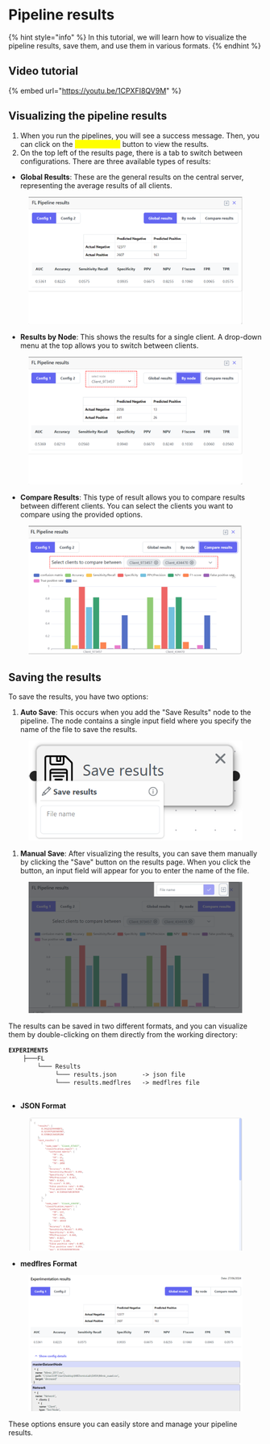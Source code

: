 # Pipeline results

{% hint style="info" %}
In this tutorial, we will learn how to visualize the pipeline results, save them, and use them in various formats.
{% endhint %}

## Video tutorial

{% embed url="https://youtu.be/1CPXFI8QV9M" %}

## Visualizing the pipeline results

1. When you run the pipelines, you will see a success message. Then, you can click on the <mark style="color:yellow;">"See Results"</mark> button to view the results.
2. On the top left of the results page, there is a tab to switch between configurations. There are three available types of results:

* **Global Results**: These are the general results on the central server, representing the average results of all clients.

<figure><img src="../../../.gitbook/assets/image (1) (1) (1) (1).png" alt=""><figcaption></figcaption></figure>

* **Results by Node**: This shows the results for a single client. A drop-down menu at the top allows you to switch between clients.

<figure><img src="../../../.gitbook/assets/List of nodes (6) (1).png" alt=""><figcaption></figcaption></figure>

* **Compare Results**: This type of result allows you to compare results between different clients. You can select the clients you want to compare using the provided options.

<figure><img src="../../../.gitbook/assets/List of nodes (7).png" alt=""><figcaption></figcaption></figure>

## Saving the results

To save the results, you have two options:

1. **Auto Save**: This occurs when you add the "Save Results" node to the pipeline. The node contains a single input field where you specify the name of the file to save the results.

<figure><img src="../../../.gitbook/assets/image (2) (1) (1).png" alt=""><figcaption></figcaption></figure>

1. **Manual Save**: After visualizing the results, you can save them manually by clicking the "Save" button on the results page. When you click the button, an input field will appear for you to enter the name of the file.

<figure><img src="../../../.gitbook/assets/List of nodes (8).png" alt=""><figcaption></figcaption></figure>

The results can be saved in two different formats, and you can visualize them by double-clicking on them directly from the working directory:

<pre class="language-javascript"><code class="lang-javascript"><strong>EXPERIMENTS                          
</strong>    ├───FL                 
        └─── Results  
             └─── results.json       -> json file 
             └─── results.medflres   -> medflres file 
              
</code></pre>

* **JSON Format**

<figure><img src="../../../.gitbook/assets/image (4).png" alt=""><figcaption></figcaption></figure>

* **medflres Format**

<figure><img src="../../../.gitbook/assets/image (3) (1).png" alt=""><figcaption></figcaption></figure>

These options ensure you can easily store and manage your pipeline results.
